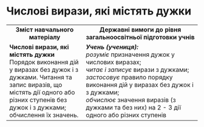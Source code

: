 # Числові вирази, які містять дужки
<table>
  <tr>
    <td width="40%" align="center"><b>Зміст навчального матеріалу<b></td>
    <td width="60%" align="center"><b>Державні вимоги до рівня загальноосвітньої підготовки учнів</b></td>
  </tr>
  <tr>
    <td width="40%" style="vertical-align:top !important;"><b>Числові вирази, які містять дужки</b><br>
Порядок виконання дій у виразах без дужок і з дужками.</b>
Читання та запис виразів, що містять дії одного або різних ступенів без дужок і з дужками; обчислення їх  значень.<br></td>
    <td width="60%" style="vertical-align:top !important;"><i><b>Учень (учениця):</b></i><br>
<i>розуміє</i> призначення дужок у числових виразах;<br>
<i>читає і записує</i> вирази з дужками;<br>
<i>застосовує</i> правило порядку виконання дій у виразах без дужок і з дужками;<br>
<i>обчислює</i> значення виразів (з дужками та без них) на 2 - 3 дії одного або різних ступенів<br></td>
  </tr>
</table>
